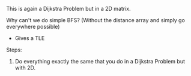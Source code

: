 This is again a Dijkstra Problem but in a 2D matrix.

Why can't we do simple BFS? (Without the distance array and simply go everywhere possible)
 - Gives a TLE

Steps:
1. Do everything exactly the same that you do in a Dijkstra Problem but with 2D.